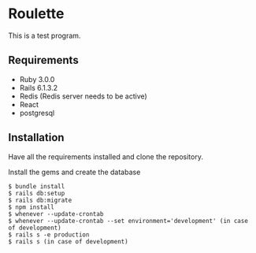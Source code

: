 # Roulette

This is a test program.

## Requirements

* Ruby 3.0.0
* Rails 6.1.3.2
* Redis (Redis server needs to be active)
* React
* postgresql

## Installation

Have all the requirements installed and clone the repository.

Install the gems and create the database

```
$ bundle install
$ rails db:setup
$ rails db:migrate
$ npm install
$ whenever --update-crontab
$ whenever --update-crontab --set environment='development' (in case of development)
$ rails s -e production
$ rails s (in case of development)
```
